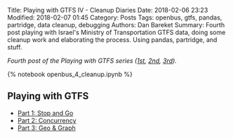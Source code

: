 Title: Playing with GTFS IV - Cleanup Diaries
Date: 2018-02-06 23:23
Modified: 2018-02-07 01:45
Category: Posts
Tags: openbus, gtfs, pandas, partridge, data cleanup, debugging
Authors: Dan Bareket
Summary: Fourth post playing with Israel's Ministry of Transportation GTFS data, doing some cleanup work and elaborating the process. Using pandas, partridge, and stuff.


*Fourth post of the Playing with GTFS series ([1st](/playing-with-gtfs.html), [2nd](/playing-with-gtfs-ii-concurrency.html), [3rd](/playing-with-gtfs-iii-geo-graphs.html)).*

{% notebook openbus_4_cleanup.ipynb %}

## Playing with GTFS
* [Part 1: Stop and Go](/playing-with-gtfs.html)
* [Part 2: Concurrency](/playing-with-gtfs-ii-concurrency.html)
* [Part 3: Geo & Graph](/playing-with-gtfs-iii-geo-graphs.html)